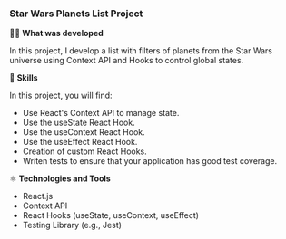 ### Star Wars Planets List Project

👨‍💻 **What was developed**

In this project, I develop a list with filters of planets from the Star Wars universe using Context API and Hooks to control global states.

📝 **Skills**

In this project, you will find:

- Use React's Context API to manage state.
- Use the useState React Hook.
- Use the useContext React Hook.
- Use the useEffect React Hook.
- Creation of custom React Hooks.
- Writen tests to ensure that your application has good test coverage.

⚛️ **Technologies and Tools**

- React.js
- Context API
- React Hooks (useState, useContext, useEffect)
- Testing Library (e.g., Jest)
